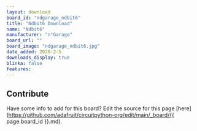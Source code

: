 ```yaml
---
layout: download
board_id: "ndgarage_ndbit6"
title: "Ndbit6 Download"
name: "Ndbit6"
manufacturer: "n°Garage"
board_url: ""
board_image: "ndgarage_ndbit6.jpg"
date_added: 2020-2-5
downloads_display: true
blinka: false
features:
---
```


## Contribute

Have some info to add for this board? Edit the source for this page [here](https://github.com/adafruit/circuitpython-org/edit/main/_board/{{ page.board_id }}.md).
